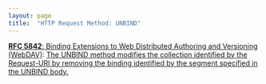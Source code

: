 ```yaml
---
layout: page
title:  "HTTP Request Method: UNBIND"
---
```


[**RFC 5842**: Binding Extensions to Web Distributed Authoring and Versioning (WebDAV)](/specs/IETF/RFC/5842 "This specification defines bindings, and the BIND method for creating multiple bindings to the same resource. Creating a new binding to a resource causes at least one new URI to be mapped to that resource. Servers are required to ensure the integrity of any bindings that they allow to be created."): [The UNBIND method modifies the collection identified by the Request-URI by removing the binding identified by the segment specified in the UNBIND body.]()

